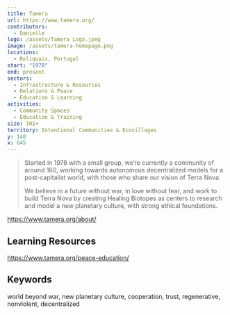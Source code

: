 ```yaml
---
title: Tamera
url: https://www.tamera.org/
contributors:
  - Danielle
logo: /assets/Tamera Logo.jpeg
image: /assets/tamera-homepage.png
locations:
  - Reliquais, Portugal
start: "1978"
end: present
sectors:
  - Infrastructure & Resources
  - Relations & Peace
  - Education & Learning
activities:
  - Community Spaces
  - Education & Training
size: 101+
territory: Intentional Communities & Ecovillages
y: 140
x: 645
---
```

> Started in 1978 with a small group, we’re currently a community of around 160, working towards autonomous decentralized models for a post-capitalist world, with those who share our vision of Terra Nova.
> 
> We believe in a future without war, in love without fear, and work to build Terra Nova by creating Healing Biotopes as centers to research and model a new planetary culture, with strong ethical foundations.

https://www.tamera.org/about/

## Learning Resources

https://www.tamera.org/peace-education/

## Keywords

world beyond war, new planetary culture, cooperation, trust, regenerative, nonviolent, decentralized